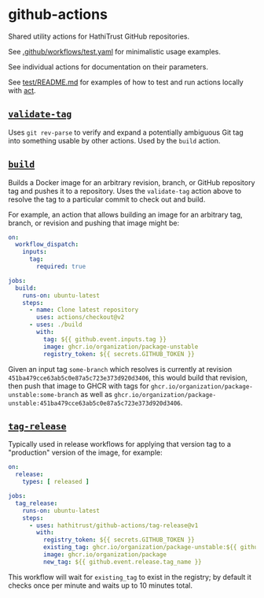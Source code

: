 # github-actions
Shared utility actions for HathiTrust GitHub repositories.

See [.github/workflows/test.yaml](.github/workflows/test.yaml) for minimalistic
usage examples.

See individual actions for documentation on their parameters.

See [test/README.md](test/README.md) for examples of how to test and run
actions locally with [act](https://github.com/nektos/act).

## [`validate-tag`](validate-tag/action.yml)

Uses `git rev-parse` to verify and expand a potentially ambiguous Git tag into
something usable by other actions. Used by the `build` action.

## [`build`](build/action.yml)

Builds a Docker image for an arbitrary revision, branch, or GitHub repository
tag and pushes it to a repository. Uses the `validate-tag` action above to
resolve the tag to a particular commit to check out and build.

For example, an action that allows building an image for an arbitrary tag,
branch, or revision and pushing that image might be:

```yaml
on:
  workflow_dispatch:
    inputs:
      tag:
        required: true

jobs:
  build:
    runs-on: ubuntu-latest
    steps:
      - name: Clone latest repository
        uses: actions/checkout@v2
      - uses: ./build
        with:
          tag: ${{ github.event.inputs.tag }}
          image: ghcr.io/organization/package-unstable
          registry_token: ${{ secrets.GITHUB_TOKEN }}
```

Given an input tag `some-branch` which resolves is currently at revision
`451ba479cce63ab5c0e87a5c723e373d920d3406`, this would build that revision,
then push that image to GHCR with tags for
`ghcr.io/organization/package-unstable:some-branch` as well as
`ghcr.io/organization/package-unstable:451ba479cce63ab5c0e87a5c723e373d920d3406`.

## [`tag-release`](tag-release/action.yml)

Typically used in release workflows for applying that version tag to a
"production" version of the image, for example:

```yaml
on:
  release:
    types: [ released ]

jobs:
  tag_release:
    runs-on: ubuntu-latest
    steps:
      - uses: hathitrust/github-actions/tag-release@v1
        with:
          registry_token: ${{ secrets.GITHUB_TOKEN }}
          existing_tag: ghcr.io/organization/package-unstable:${{ github.sha }}
          image: ghcr.io/organization/package
          new_tag: ${{ github.event.release.tag_name }}
```

This workflow will wait for `existing_tag` to exist in the registry; by default
it checks once per minute and waits up to 10 minutes total.
